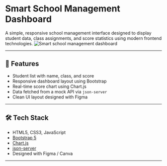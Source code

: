 # Smart School Management Dashboard

A simple, responsive school management interface designed to display student data, class assignments, and score statistics using modern frontend technologies.
![Smart school management dashboard](https://github.com/user-attachments/assets/ec6de96d-7638-4de3-9d61-4a623d962391)

---

## 🌟 Features

- Student list with name, class, and score
- Responsive dashboard layout using Bootstrap
- Real-time score chart using Chart.js
- Data fetched from a mock API via `json-server`
- Clean UI layout designed with Figma

---

## 🛠 Tech Stack

- HTML5, CSS3, JavaScript
- [Bootstrap 5](https://getbootstrap.com/)
- [Chart.js](https://www.chartjs.org/)
- [json-server](https://github.com/typicode/json-server)
- Designed with Figma / Canva

---





